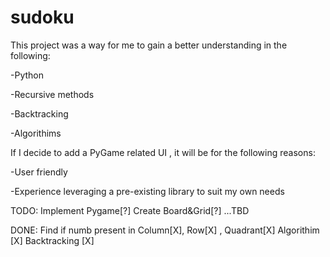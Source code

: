 # sudoku 
This project was a way for me to gain a better understanding in the following:

-Python

-Recursive methods

-Backtracking

-Algorithims


If I decide to add a PyGame related UI , it will be for the following reasons:

-User friendly

-Experience leveraging a pre-existing library to suit my own needs

TODO:
Implement Pygame[?]
Create Board&Grid[?]
...TBD

DONE:
Find if numb present in Column[X], Row[X] , Quadrant[X]
Algorithim [X]
Backtracking [X]

